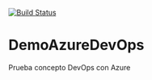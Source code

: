 [![Build Status](https://dev.azure.com/darkaru/DemoAzureDevOps/_apis/build/status/nikospina.DemoAzureDevOps?branchName=master)](https://dev.azure.com/darkaru/DemoAzureDevOps/_build/latest?definitionId=1&branchName=master)

# DemoAzureDevOps
Prueba concepto DevOps con Azure
